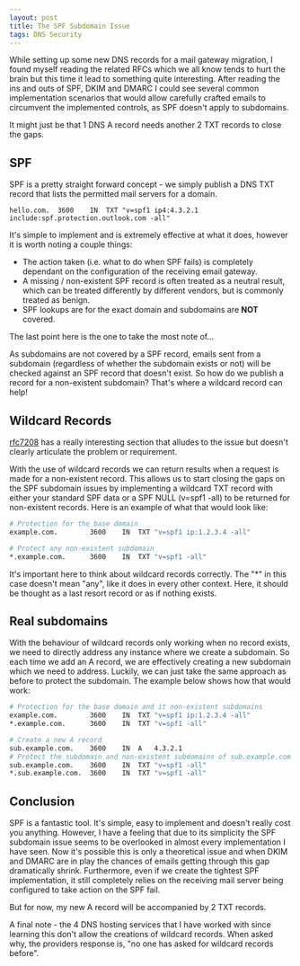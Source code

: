 ```yaml
---
layout: post
title: The SPF Subdomain Issue
tags: DNS Security
---
```


While setting up some new DNS records for a mail gateway migration, I found myself reading the related RFCs which we all know tends to hurt the brain but this time it lead to something quite interesting. After reading the ins and outs of SPF, DKIM and DMARC I could see several common implementation scenarios that would allow carefully crafted emails to circumvent the implemented controls, as SPF doesn't apply to subdomains.

It might just be that 1 DNS A record needs another 2 TXT records to close the gaps. 

<!--more-->



## SPF 
SPF is a pretty straight forward concept - we simply publish a DNS TXT record that lists the permitted mail servers for a domain. 

```
hello.com.  3600    IN  TXT "v=spf1 ip4:4.3.2.1 include:spf.protection.outlook.com -all"
```

It's simple to implement and is extremely effective at what it does, however it is worth noting a couple things:
- The action taken (i.e. what to do when SPF fails) is completely dependant on the configuration of the receiving email gateway. 
- A missing / non-existent SPF record is often treated as a neutral result, which can be treated differently by different vendors, but is commonly treated as benign. 
- SPF lookups are for the exact domain and subdomains are **NOT** covered.

The last point here is the one to take the most note of...

As subdomains are not covered by a SPF record, emails sent from a subdomain (regardless of whether the subdomain exists or not) will be checked against an SPF record that doesn't exist. So how do we publish a record for a non-existent subdomain? That's where a wildcard record can help!   

## Wildcard Records

[rfc7208](https://datatracker.ietf.org/doc/html/rfc7208#section-3.5) has a really interesting section that alludes to the issue but doesn't clearly articulate the problem or requirement.

With the use of wildcard records we can return results when a request is made for a non-existent record. This allows us to start closing the gaps on the SPF subdomain issues by implementing a wildcard TXT record with either your standard SPF data or a SPF NULL (v=spf1 -all) to be returned for non-existent records. Here is an example of what that would look like:

```bash
# Protection for the base domain
example.com.		3600	IN	TXT	"v=spf1 ip:1.2.3.4 -all"

# Protect any non-existent subdomain
*.example.com.		3600	IN	TXT	"v=spf1 -all"
```

It's important here to think about wildcard records correctly. The "*" in this case doesn't mean "any", like it does in every other context. Here, it should be thought as a last resort record or as if nothing exists. 

## Real subdomains
With the behaviour of wildcard records only working when no record exists, we need to directly address any instance where we create a subdomain. So each time we add an A record, we are effectively creating a new subdomain which we need to address. Luckily, we can just take the same approach as before to protect the subdomain. The example below shows how that would work:

```bash
# Protection for the base domain and it non-existent subdomains
example.com.		3600	IN	TXT	"v=spf1 ip:1.2.3.4 -all"
*.example.com.		3600	IN	TXT	"v=spf1 -all"

# Create a new A record
sub.example.com.    3600    IN  A   4.3.2.1
# Protect the subdomain and non-existent subdomains of sub.example.com
sub.example.com.	3600	IN	TXT	"v=spf1 -all"
*.sub.example.com.	3600	IN	TXT	"v=spf1 -all"
```

## Conclusion
SPF is a fantastic tool. It's simple, easy to implement and doesn't really cost you anything. However, I have a feeling that due to its simplicity the SPF subdomain issue seems to be overlooked in almost every implementation I have seen. Now it's possible this is only a theoretical issue and when DKIM and DMARC are in play the chances of emails getting through this gap dramatically shrink. Furthermore, even if we create the tightest SPF implementation, it still completely relies on the receiving mail server being configured to take action on the SPF fail.

But for now, my new A record will be accompanied by 2 TXT records. 

A final note - the 4 DNS hosting services that I have worked with since learning this don't allow the creations of wildcard records. When asked why, the providers response is, "no one has asked for wildcard records before".


